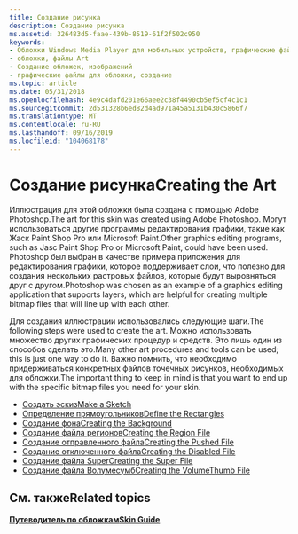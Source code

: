 ```yaml
---
title: Создание рисунка
description: Создание рисунка
ms.assetid: 326483d5-faae-439b-8519-61f2f502c950
keywords:
- Обложки Windows Media Player для мобильных устройств, графические файлы
- обложки, файлы Art
- Создание обложек, изображений
- графические файлы для обложки, создание
ms.topic: article
ms.date: 05/31/2018
ms.openlocfilehash: 4e9c4dafd201e66aee2c38f4490cb5ef5cf4c1c1
ms.sourcegitcommit: 2d531328b6ed82d4ad971a45a5131b430c5866f7
ms.translationtype: MT
ms.contentlocale: ru-RU
ms.lasthandoff: 09/16/2019
ms.locfileid: "104068178"
---
```

# <a name="creating-the-art"></a><span data-ttu-id="7cb3c-107">Создание рисунка</span><span class="sxs-lookup"><span data-stu-id="7cb3c-107">Creating the Art</span></span>

<span data-ttu-id="7cb3c-108">Иллюстрация для этой обложки была создана с помощью Adobe Photoshop.</span><span class="sxs-lookup"><span data-stu-id="7cb3c-108">The art for this skin was created using Adobe Photoshop.</span></span> <span data-ttu-id="7cb3c-109">Могут использоваться другие программы редактирования графики, такие как Жаск Paint Shop Pro или Microsoft Paint.</span><span class="sxs-lookup"><span data-stu-id="7cb3c-109">Other graphics editing programs, such as Jasc Paint Shop Pro or Microsoft Paint, could have been used.</span></span> <span data-ttu-id="7cb3c-110">Photoshop был выбран в качестве примера приложения для редактирования графики, которое поддерживает слои, что полезно для создания нескольких растровых файлов, которые будут выровняться друг с другом.</span><span class="sxs-lookup"><span data-stu-id="7cb3c-110">Photoshop was chosen as an example of a graphics editing application that supports layers, which are helpful for creating multiple bitmap files that will line up with each other.</span></span>

<span data-ttu-id="7cb3c-111">Для создания иллюстрации использовались следующие шаги.</span><span class="sxs-lookup"><span data-stu-id="7cb3c-111">The following steps were used to create the art.</span></span> <span data-ttu-id="7cb3c-112">Можно использовать множество других графических процедур и средств. Это лишь один из способов сделать это.</span><span class="sxs-lookup"><span data-stu-id="7cb3c-112">Many other art procedures and tools can be used; this is just one way to do it.</span></span> <span data-ttu-id="7cb3c-113">Важно помнить, что необходимо придерживаться конкретных файлов точечных рисунков, необходимых для обложки.</span><span class="sxs-lookup"><span data-stu-id="7cb3c-113">The important thing to keep in mind is that you want to end up with the specific bitmap files you need for your skin.</span></span>

-   [<span data-ttu-id="7cb3c-114">Создать эскиз</span><span class="sxs-lookup"><span data-stu-id="7cb3c-114">Make a Sketch</span></span>](make-a-sketch.md)
-   [<span data-ttu-id="7cb3c-115">Определение прямоугольников</span><span class="sxs-lookup"><span data-stu-id="7cb3c-115">Define the Rectangles</span></span>](define-the-rectangles.md)
-   [<span data-ttu-id="7cb3c-116">Создание фона</span><span class="sxs-lookup"><span data-stu-id="7cb3c-116">Creating the Background</span></span>](creating-the-background.md)
-   [<span data-ttu-id="7cb3c-117">Создание файла регионов</span><span class="sxs-lookup"><span data-stu-id="7cb3c-117">Creating the Region File</span></span>](creating-the-region-file.md)
-   [<span data-ttu-id="7cb3c-118">Создание отправленного файла</span><span class="sxs-lookup"><span data-stu-id="7cb3c-118">Creating the Pushed File</span></span>](creating-the-pushed-file.md)
-   [<span data-ttu-id="7cb3c-119">Создание отключенного файла</span><span class="sxs-lookup"><span data-stu-id="7cb3c-119">Creating the Disabled File</span></span>](creating-the-disabled-file.md)
-   [<span data-ttu-id="7cb3c-120">Создание файла Super</span><span class="sxs-lookup"><span data-stu-id="7cb3c-120">Creating the Super File</span></span>](creating-the-super-file.md)
-   [<span data-ttu-id="7cb3c-121">Создание файла Волумесумб</span><span class="sxs-lookup"><span data-stu-id="7cb3c-121">Creating the VolumeThumb File</span></span>](creating-the-volumethumb-file.md)

## <a name="related-topics"></a><span data-ttu-id="7cb3c-122">См. также</span><span class="sxs-lookup"><span data-stu-id="7cb3c-122">Related topics</span></span>

<dl> <dt>

[<span data-ttu-id="7cb3c-123">**Путеводитель по обложкам**</span><span class="sxs-lookup"><span data-stu-id="7cb3c-123">**Skin Guide**</span></span>](skin-guide.md)
</dt> </dl>

 

 




